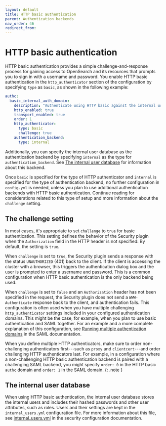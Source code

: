 ```yaml
---
layout: default
title: HTTP basic authentication
parent: Authentication backends
nav_order: 46
redirect_from:
---
```



# HTTP basic authentication

HTTP basic authentication provides a simple challenge-and-response process for gaining access to OpenSearch and its resources that prompts you to sign in with a username and password. You enable HTTP basic authentication in the `http_authenticator` section of the configuration by specifying `type` as `basic`, as shown in the following example:

```yml
authc:
  basic_internal_auth_domain:
    description: "Authenticate using HTTP basic against the internal users database"
    http_enabled: true
    transport_enabled: true
    order: 1
    http_authenticator:
      type: basic
      challenge: true
    authentication_backend:
      type: internal
```

Additionally, you can specify the internal user database as the authentication backend by specifying `internal` as the type for `authentication_backend`. See [The internal user database](#the-internal-user-database) for information about this backend.

Once `basic` is specified for the type of HTTP authenticator and `internal` is specified for the type of authentication backend, no further configuration in `config.yml` is needed, unless you plan to use additional authentication backends with HTTP basic authentication. Continue reading for considerations related to this type of setup and more information about the `challenge` setting.


## The challenge setting

In most cases, it's appropriate to set `challenge` to `true` for basic authentication. This setting defines the behavior of the Security plugin when the `Authorization` field in the HTTP header is not specified. By default, the setting is `true`. 

When `challenge` is set to `true`, the Security plugin sends a response with the status `UNAUTHORIZED` (401) back to the client. If the client is accessing the cluster with a browser, this triggers the authentication dialog box and the user is prompted to enter a username and password. This is a common configuration when HTTP basic authentication is the only backend being used.

When `challenge` is set to `false` and an `Authorization` header has not been specified in the request, the Security plugin does not send a `WWW-Authenticate` response back to the client, and authentication fails. This configuration is often used when you have multiple challenging `http_authenticator` settings included in your configured authentication domains. This might be the case, for example, when you plan to use basic authentication and SAML together. For an example and a more complete explanation of this configuration, see [Running multiple authentication domains]({{site.url}}{{site.baseurl}}/security/authentication-backends/saml/#running-multiple-authentication-domains) in the SAML documentation.

When you define multiple HTTP authenticators, make sure to order non-challenging authenticators first---such as `proxy` and `clientcert`---and order challenging HTTP authenticators last. For example, in a configuration where a non-challenging HTTP basic authentication backend is paired with a challenging SAML backend, you might specify `order: 0` in the HTTP basic `authc` domain and `order: 1` in the SAML domain.
{: .note }


## The internal user database

When using HTTP basic authentication, the internal user database stores the internal users and includes their hashed passwords and other user attributes, such as roles. Users and their settings are kept in the `internal_users.yml` configuration file. For more information about this file, see [internal_users.yml]({{site.url}}{{site.baseurl}}/security/configuration/yaml/#internal_usersyml) in the security configuration documentation.

